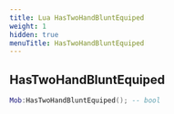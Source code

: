 ```yaml
---
title: Lua HasTwoHandBluntEquiped
weight: 1
hidden: true
menuTitle: HasTwoHandBluntEquiped
---
```

## HasTwoHandBluntEquiped
```lua
Mob:HasTwoHandBluntEquiped(); -- bool
```